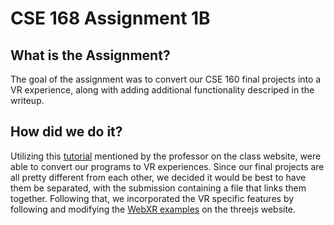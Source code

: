 # CSE 168 Assignment 1B
## What is the Assignment?
The goal of the assignment was to convert our CSE 160 final projects into a VR experience, along with adding additional functionality descriped in the writeup.
## How did we do it?
Utilizing this [tutorial](https://www.youtube.com/watch?v=pQhhK2sH77w&ab_channel=NikLever) mentioned by the professor on the class website, were able to convert our programs to VR experiences. Since our final projects are all pretty different from each other, we decided it would be best to have them be separated, with the submission containing a file that links them together. Following that, we incorporated the VR specific features by following and modifying the [WebXR examples](https://threejs.org/examples/?q=webxr) on the threejs website.
